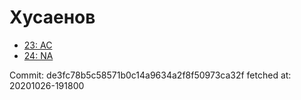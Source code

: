 # Хусаенов
- [23: AC](23.md)
- [24: NA](24.md)

Commit: de3fc78b5c58571b0c14a9634a2f8f50973ca32f
 fetched at: 20201026-191800
